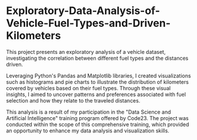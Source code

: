 # Exploratory-Data-Analysis-of-Vehicle-Fuel-Types-and-Driven-Kilometers
This project presents an exploratory analysis of a vehicle dataset, investigating the correlation between different fuel types and the distances driven. 

Leveraging Python's Pandas and Matplotlib libraries, I created visualizations such as histograms and pie charts to illustrate the distribution of kilometers covered by vehicles based on their fuel types. Through these visual insights, I aimed to uncover patterns and preferences associated with fuel selection and how they relate to the traveled distances.

This analysis is a result of my participation in the "Data Science and Artificial Intelligence" training program offered by Code23. The project was conducted within the scope of this comprehensive training, which provided an opportunity to enhance my data analysis and visualization skills.


